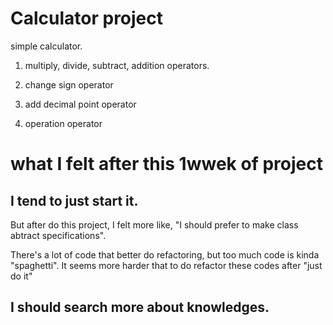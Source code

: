 # Calculator project

simple calculator.

1. multiply, divide, subtract, addition operators.

2. change sign operator

3. add decimal point operator

4. operation operator


# what I felt after this 1wwek of project

## I tend to just start it.

But after do this project, I felt more like, "I should prefer to make class abtract specifications".

There's a lot of code that better do refactoring, but too much code is kinda "spaghetti".
It seems more harder that to do refactor these codes after "just do it"

## I should search more about knowledges.

